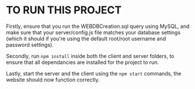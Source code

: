 # TO RUN THIS PROJECT

Firstly, ensure that you run the WEBDBCreation.sql query using MySQL, and make sure that your server/config.js file matches your database settings (which it should if you're using the default root/root username and password settings).

Secondly, run ```npm install``` inside both the client and server folders, to ensure that all dependancies are installed for the project to run.

Lastly, start the server and the client using the ```npm start``` commands, the website should now function correctly.